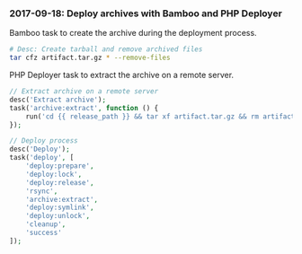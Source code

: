 ### 2017-09-18: Deploy archives with Bamboo and PHP Deployer

Bamboo task to create the archive during the deployment process.

```bash
# Desc: Create tarball and remove archived files
tar cfz artifact.tar.gz * --remove-files
```

PHP Deployer task to extract the archive on a remote server.

```php
// Extract archive on a remote server
desc('Extract archive');
task('archive:extract', function () {
    run('cd {{ release_path }} && tar xf artifact.tar.gz && rm artifact.tar.gz');
});

// Deploy process
desc('Deploy');
task('deploy', [
    'deploy:prepare',
    'deploy:lock',
    'deploy:release',
    'rsync',
    'archive:extract',
    'deploy:symlink',
    'deploy:unlock',
    'cleanup',
    'success'
]);
```
